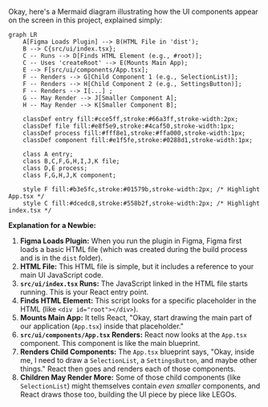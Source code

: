
Okay, here's a Mermaid diagram illustrating how the UI components appear on the screen in this project, explained simply:

```mermaid
graph LR
    A[Figma Loads Plugin] --> B(HTML File in 'dist');
    B --> C{src/ui/index.tsx};
    C -- Runs --> D[Finds HTML Element (e.g., #root)];
    C -- Uses 'createRoot' --> E(Mounts Main App);
    E --> F[src/ui/components/App.tsx];
    F -- Renders --> G[Child Component 1 (e.g., SelectionList)];
    F -- Renders --> H[Child Component 2 (e.g., SettingsButton)];
    F -- Renders --> I[...] ;
    G -- May Render --> J[Smaller Component A];
    H -- May Render --> K[Smaller Component B];

    classDef entry fill:#cce5ff,stroke:#66a3ff,stroke-width:2px;
    classDef file fill:#e8f5e9,stroke:#4caf50,stroke-width:1px;
    classDef process fill:#fff8e1,stroke:#ffa000,stroke-width:1px;
    classDef component fill:#e1f5fe,stroke:#0288d1,stroke-width:1px;

    class A entry;
    class B,C,F,G,H,I,J,K file;
    class D,E process;
    class F,G,H,J,K component;

    style F fill:#b3e5fc,stroke:#01579b,stroke-width:2px; /* Highlight App.tsx */
    style C fill:#dcedc8,stroke:#558b2f,stroke-width:2px; /* Highlight index.tsx */
```

**Explanation for a Newbie:**

1.  **Figma Loads Plugin:** When you run the plugin in Figma, Figma first loads a basic HTML file (which was created during the build process and is in the `dist` folder).
2.  **HTML File:** This HTML file is simple, but it includes a reference to your main UI JavaScript code.
3.  **`src/ui/index.tsx` Runs:** The JavaScript linked in the HTML file starts running. This is your React entry point.
4.  **Finds HTML Element:** This script looks for a specific placeholder in the HTML (like `<div id="root"></div>`).
5.  **Mounts Main App:** It tells React, "Okay, start drawing the main part of our application (`App.tsx`) inside that placeholder."
6.  **`src/ui/components/App.tsx` Renders:** React now looks at the `App.tsx` component. This component is like the main blueprint.
7.  **Renders Child Components:** The `App.tsx` blueprint says, "Okay, inside me, I need to draw a `SelectionList`, a `SettingsButton`, and maybe other things." React then goes and renders each of those components.
8.  **Children May Render More:** Some of those child components (like `SelectionList`) might themselves contain *even smaller* components, and React draws those too, building the UI piece by piece like LEGOs.
